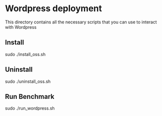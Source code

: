 # Wordpress deployment

This directory contains all the necessary scripts that you can use to interact with Wordpress

## Install

sudo ./install_oss.sh

## Uninstall

sudo ./uninstall_oss.sh

## Run Benchmark

sudo ./run_wordpress.sh

